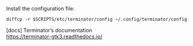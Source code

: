 Install the configuration file:

```
diffcp -r $SCRIPTS/etc/terminator/config ~/.config/terminator/config
```

[docs] Terminator’s documentation  
https://terminator-gtk3.readthedocs.io/
